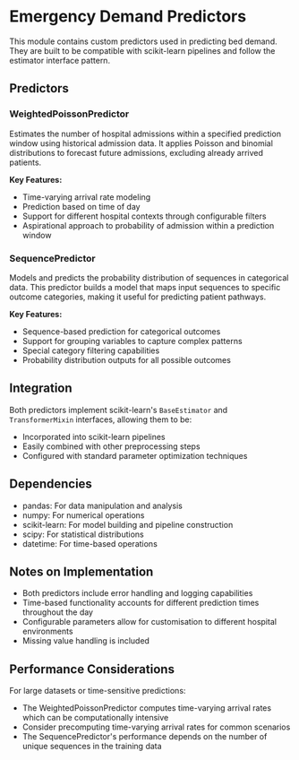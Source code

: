 # Emergency Demand Predictors

This module contains custom predictors used in predicting bed demand. They are built to be compatible with scikit-learn pipelines and follow the estimator interface pattern.

## Predictors

### WeightedPoissonPredictor

Estimates the number of hospital admissions within a specified prediction window using historical admission data. It applies Poisson and binomial distributions to forecast future admissions, excluding already arrived patients.

**Key Features:**
- Time-varying arrival rate modeling
- Prediction based on time of day
- Support for different hospital contexts through configurable filters
- Aspirational approach to probability of admission within a prediction window


### SequencePredictor

Models and predicts the probability distribution of sequences in categorical data. This predictor builds a model that maps input sequences to specific outcome categories, making it useful for predicting patient pathways.

**Key Features:**
- Sequence-based prediction for categorical outcomes
- Support for grouping variables to capture complex patterns
- Special category filtering capabilities
- Probability distribution outputs for all possible outcomes

## Integration

Both predictors implement scikit-learn's `BaseEstimator` and `TransformerMixin` interfaces, allowing them to be:
- Incorporated into scikit-learn pipelines
- Easily combined with other preprocessing steps
- Configured with standard parameter optimization techniques

## Dependencies

- pandas: For data manipulation and analysis
- numpy: For numerical operations
- scikit-learn: For model building and pipeline construction
- scipy: For statistical distributions
- datetime: For time-based operations

## Notes on Implementation

- Both predictors include error handling and logging capabilities
- Time-based functionality accounts for different prediction times throughout the day
- Configurable parameters allow for customisation to different hospital environments
- Missing value handling is included

## Performance Considerations

For large datasets or time-sensitive predictions:
- The WeightedPoissonPredictor computes time-varying arrival rates which can be computationally intensive
- Consider precomputing time-varying arrival rates for common scenarios
- The SequencePredictor's performance depends on the number of unique sequences in the training data